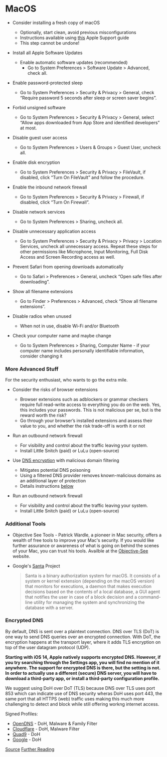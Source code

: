# MacOS

- Consider installing a fresh copy of macOS
    - Optionally, start clean, avoid previous misconfigurations
    - Instructions available using [this](https://support.apple.com/en-us/HT204904) Apple Support guide
    - This step cannot be undone!
  
- Install all Apple Software Updates
  - Enable automatic software updates (recommended)
    - Go to System Preferences > Software Update > Advanced, check all.

- Enable password-protected sleep
  - Go to System Preferences > Security & Privacy > General, check “Require password 5 seconds after sleep or screen saver begins”.

- Forbid unsigned software
  - Go to System Preferences > Security & Privacy > General, select “Allow apps downloaded from App Store and identified developers” at most.

- Disable guest user access
  - Go to System Preferences > Users & Groups > Guest User, uncheck all.

- Enable disk encryption
  - Go to System Preferences > Security & Privacy > FileVault, if disabled, click “Turn On FileVault” and follow the procedure.

- Enable the inbound network firewall
  - Go to System Preferences > Security & Privacy > Firewall, if disabled, click “Turn On Firewall”.

- Disable network services
  - Go to System Preferences > Sharing, uncheck all.

- Disable unnecessary application access
  - Go to System Preferences > Security & Privacy > Privacy > Location Services, uncheck all unnecessary access. Repeat these steps for other permissions like Microphone, Input Monitoring, Full Disk Access and Screen Recording access as well.

- Prevent Safari from opening downloads automatically
  - Go to Safari > Preferences > General, uncheck “Open safe files after downloading”.

- Show all filename extensions
  - Go to Finder > Preferences > Advanced, check “Show all filename extensions”.

- Disable radios when unused
  - When not in use, disable Wi-Fi and/or Bluetooth

- Check your computer name and maybe change
  - Go to System Preferences > Sharing, Computer Name - if your computer name includes personally identifiable information, consider changing it


### More Advanced Stuff
For the security enthusiast, who wants to go the extra mile.


- Consider the risks of browser extensions
  - Browser extensions such as adblockers or grammar checkers require full read-write access to everything you do on the web. Yes, this includes your passwords. This is not malicious per se, but is the reward worth the risk?
  - Go through your browser’s installed extensions and assess their value to you, and whether the risk trade-off is worth it or not

- Run an outbound network firewall
  - For visibility and control about the traffic leaving your system.
  - Install Little Snitch (paid) or LuLu (open-source)

- Use [DNS encryption](macos.md#encrypted-dns) with malicious domain filtering
  - Mitigates potential DNS poisoning
  - Using a filtered DNS provider removes known-malicious domains as an additional layer of protection
  - Details instructions [below](macos.md#encrypted-dns)

- Run an outbound network firewall
  - For visibility and control about the traffic leaving your system.
  - Install Little Snitch (paid) or LuLu (open-source)


### Additional Tools
- Objective See Tools - Patrick Wardle, a pioneer in Mac security, offers a wealth of free tools to improve your Mac's security. If you would like further assurance or awareness of what is going on behind the scenes of your Mac, you can trust his tools. Availble at the [Objective-See](https://objective-see.com/products.html) website.

- Google's [Santa](https://github.com/google/santa) Project
    > Santa is a binary authorization system for macOS. It consists of a system or kernel extension (depending on the macOS version) that monitors for executions, a daemon that makes execution decisions based on the contents of a local database, a GUI agent that notifies the user in case of a block decision and a command-line utility for managing the system and synchronizing the database with a server.


### Encrypted DNS
By default, DNS is sent over a plaintext connection. DNS over TLS (DoT) is one way to send DNS queries over an encrypted connection. With DoT, the encryption happens at the transport layer, where it adds TLS encryption on top of the user datagram protocol (UDP).

**Starting with iOS 14, Apple natively supports encrypted DNS. However, if you try searching through the Settings app, you will find no mention of it anywhere. The support for encrypted DNS is there, but the setting is not. In order to actually use a different (secure) DNS server, you will have to download a third-party app, or install a third-party configuration profile.**

We suggest using DoH over DoT (TLS) because DNS over TLS uses port 853 which can indicate use of DNS security wheras DoH uses port 443, the same port that all HTTPS (web) traffic uses making this much more challenging to detect and block while still offering workng internet access.

Signed Profiles:
- [OpenDNS](https://github.com/paulmillr/encrypted-dns/blob/master/signed/opendns-familyshield.mobileconfig?raw=true) - DoH, Malware & Family Filter
- [Cloudflare](https://github.com/paulmillr/encrypted-dns/blob/master/signed/cloudflare-malware-https.mobileconfig?raw=true) - DoH, Malware Filter
- [Quad9](https://github.com/paulmillr/encrypted-dns/blob/master/signed/quad9-https.mobileconfig?raw=true) - DoH
- [Google](https://github.com/paulmillr/encrypted-dns/blob/master/signed/google-https.mobileconfig?raw=true) - DoH

[Source](https://github.com/paulmillr/encrypted-dns)
[Further Reading](https://paulmillr.com/posts/encrypted-dns/)